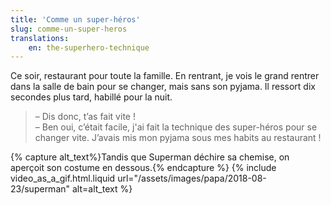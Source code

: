 ```yaml
---
title: 'Comme un super-héros'
slug: comme-un-super-heros
translations:
    en: the-superhero-technique
---
```


Ce soir, restaurant pour toute la famille. En rentrant, je vois le grand rentrer dans la salle de bain pour se changer, mais sans son pyjama. Il ressort dix secondes plus tard, habillé pour la nuit.

<!-- more -->

> – Dis donc, t’as fait vite !  
> – Ben oui, c’était facile, j'ai fait la technique des super-héros pour se changer vite. J’avais mis mon pyjama sous mes habits au restaurant !

{% capture alt_text%}Tandis que Superman déchire sa chemise, on aperçoit son costume en dessous.{% endcapture %} {% include video_as_a_gif.html.liquid
url="/assets/images/papa/2018-08-23/superman"
alt=alt_text
%}
